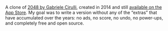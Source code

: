 A clone of [2048 by Gabriele Cirulli](https://github.com/gabrielecirulli/2048), created in 2014 and still [available on the App Store](https://itunes.apple.com/us/app/2048-by-gabriele-cirulli/id868076805). My goal was to write a version without any of the “extras” that have accumulated over the years: no ads, no score, no undo, no power-ups, and completely free and open source.
